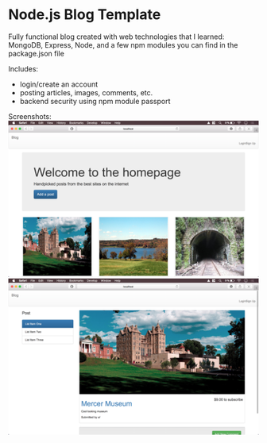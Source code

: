 # Node.js Blog Template

Fully functional blog created with web technologies that I learned: MongoDB, Express, Node, and a few npm modules you can find in the package.json file

Includes:
- login/create an account
- posting articles, images, comments, etc.
- backend security using npm module passport

Screenshots:
![Image One](./one.png)
![Image Two](./two.png)
